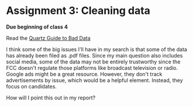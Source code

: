 # Assignment 3: Cleaning data

**Due beginning of class 4**

Read the [Quartz Guide to Bad Data](https://github.com/Quartz/bad-data-guide)

I think some of the big issues I'll have in my search is that some of the data has already been filed as .pdf files. Since my main question also includes social media, some of the data may not be entirely trustworthy since the FCC doesn't regulate those platforms like broadcast television or radio. 
Google ads might be a great resource. However, they don't track advertisements by issue, which would be a helpful element. Instead, they focus on candidates. 

How will I point this out in my report? 
